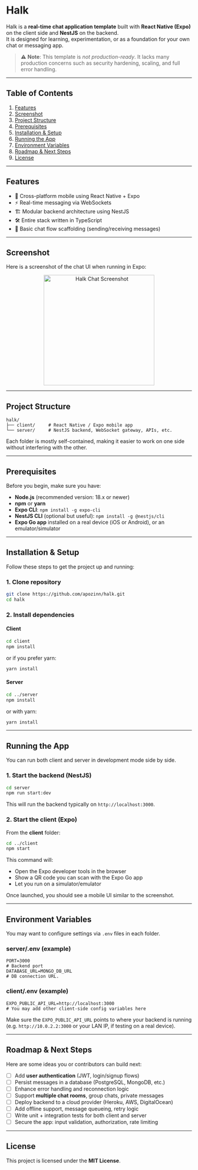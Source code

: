 # Halk

Halk is a **real-time chat application template** built with **React Native (Expo)** on the client side and **NestJS** on the backend.  
It is designed for learning, experimentation, or as a foundation for your own chat or messaging app.

> ⚠️ **Note**: This template is *not production-ready*. It lacks many production concerns such as security hardening, scaling, and full error handling.

---

## Table of Contents

1. [Features](#features)  
2. [Screenshot](#screenshot)  
3. [Project Structure](#project-structure)  
4. [Prerequisites](#prerequisites)  
5. [Installation & Setup](#installation--setup)  
6. [Running the App](#running-the-app)  
7. [Environment Variables](#environment-variables)  
8. [Roadmap & Next Steps](#roadmap--next-steps)  
9. [License](#license)  

---

## Features

- 📱 Cross-platform mobile using React Native + Expo  
- ⚡ Real-time messaging via WebSockets  
- 🏗 Modular backend architecture using NestJS  
- 🛠 Entire stack written in TypeScript  
- 🔄 Basic chat flow scaffolding (sending/receiving messages)  

---

## Screenshot

Here is a screenshot of the chat UI when running in Expo:

<p align="center">
  <img src="https://camo.githubusercontent.com/d40f10f4e9f4556abc5bc36e51a1810beb9525c81d9d1220795a82b39ee01c39/68747470733a2f2f692e696d6775722e636f6d2f3338634e646b612e706e67" alt="Halk Chat Screenshot" width="300"/>
</p>


---

## Project Structure

```
halk/
├── client/     # React Native / Expo mobile app
└── server/     # NestJS backend, WebSocket gateway, APIs, etc.
```

Each folder is mostly self-contained, making it easier to work on one side without interfering with the other.

---

## Prerequisites

Before you begin, make sure you have:

- **Node.js** (recommended version: 18.x or newer)  
- **npm** or **yarn**  
- **Expo CLI**: `npm install -g expo-cli`  
- **NestJS CLI** (optional but useful): `npm install -g @nestjs/cli`  
- **Expo Go app** installed on a real device (iOS or Android), or an emulator/simulator  

---

## Installation & Setup

Follow these steps to get the project up and running:

### 1. Clone repository

```bash
git clone https://github.com/apozinn/halk.git
cd halk
```

### 2. Install dependencies

#### Client

```bash
cd client
npm install
```

or if you prefer yarn:

```bash
yarn install
```

#### Server

```bash
cd ../server
npm install
```

or with yarn:

```bash
yarn install
```

---

## Running the App

You can run both client and server in development mode side by side.

### 1. Start the backend (NestJS)

```bash
cd server
npm run start:dev
```

This will run the backend typically on `http://localhost:3000`.

### 2. Start the client (Expo)

From the **client** folder:

```bash
cd ../client
npm start
```

This command will:

- Open the Expo developer tools in the browser  
- Show a QR code you can scan with the Expo Go app  
- Let you run on a simulator/emulator  

Once launched, you should see a mobile UI similar to the screenshot.

---

## Environment Variables

You may want to configure settings via `.env` files in each folder.

### server/.env (example)

```env
PORT=3000
# Backend port
DATABASE_URL=MONGO_DB_URL
# DB connection URL.
```

### client/.env (example)

```env
EXPO_PUBLIC_API_URL=http://localhost:3000
# You may add other client-side config variables here
```

Make sure the `EXPO_PUBLIC_API_URL` points to where your backend is running (e.g. `http://10.0.2.2:3000` or your LAN IP, if testing on a real device).

---

## Roadmap & Next Steps

Here are some ideas you or contributors can build next:

- [ ] Add **user authentication** (JWT, login/signup flows)  
- [ ] Persist messages in a database (PostgreSQL, MongoDB, etc.)  
- [ ] Enhance error handling and reconnection logic  
- [ ] Support **multiple chat rooms**, group chats, private messages  
- [ ] Deploy backend to a cloud provider (Heroku, AWS, DigitalOcean)  
- [ ] Add offline support, message queueing, retry logic  
- [ ] Write unit + integration tests for both client and server  
- [ ] Secure the app: input validation, authorization, rate limiting  

---

## License

This project is licensed under the **MIT License**.  